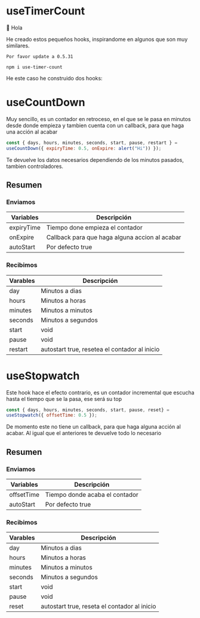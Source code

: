 # useTimerCount

👋 Hola

He creado estos pequeños hooks, inspirandome en algunos que son muy similares.

```
Por favor update a 0.5.31

npm i use-timer-count
```

He este caso he construido dos hooks:

# useCountDown

Muy sencillo, es un contador en retroceso, en el que se le pasa en minutos desde donde empieza y tambien cuenta con un callback, para que haga una acción al acabar

```javascript
const { days, hours, minutes, seconds, start, pause, restart } = 
useCountDown({ expiryTime: 0.5, onExpire: alert("Hi")) });
```
Te devuelve los datos necesarios dependiendo de los minutos pasados, tambien controladores.

## Resumen 
### Enviamos

| Variables | Descripción |
| --- | --- |
| expiryTime | Tiempo done empieza el contador |
| onExpire | Callback para que haga alguna accion al acabar |
| autoStart | Por defecto true |

### Recibimos

| Varables | Descripción |
| --- | --- |
| day | Minutos a dias |
| hours | Minutos a horas|
| minutes | Minutos a minutos |
| seconds | Minutos a segundos |
| start | void |
| pause | void |
| restart |autostart true, resetea el contador al inicio |

# useStopwatch

Este hook hace el efecto contrario, es un contador incremental que escucha hasta el tiempo que se la pasa, ese será su top

```javascript
const { days, hours, minutes, seconds, start, pause, reset} = 
useStopwatch({ offsetTime: 0.5 });
```

De momento este no tiene un callback, para que haga alguna acción al acabar. Al igual que el anteriores te devuelve todo lo necesario

## Resumen 
### Enviamos

| Variables | Descripción |
| --- | --- |
| offsetTime | Tiempo donde acaba el contador |
| autoStart | Por defecto true |

### Recibimos

| Varables | Descripción |
| --- | --- |
| day | Minutos a dias |
| hours | Minutos a horas|
| minutes | Minutos a minutos |
| seconds | Minutos a segundos |
| start | void |
| pause | void |
| reset |autostart true, reseta el contador al inicio |
